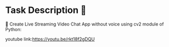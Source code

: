 # Task Description 📄

📌 Create Live Streaming Video Chat App without voice using cv2 module of Python: 

youtube link:https://youtu.be/rkt18f2gDQU
